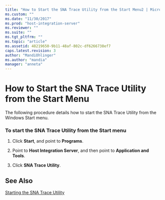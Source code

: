 ```yaml
---
title: "How to Start the SNA Trace Utility from the Start Menu2 | Microsoft Docs"
ms.custom: ""
ms.date: "11/30/2017"
ms.prod: "host-integration-server"
ms.reviewer: ""
ms.suite: ""
ms.tgt_pltfrm: ""
ms.topic: "article"
ms.assetid: 48219650-9b11-48af-802c-df6266738ef7
caps.latest.revision: 3
author: "MandiOhlinger"
ms.author: "mandia"
manager: "anneta"
---
```

# How to Start the SNA Trace Utility from the Start Menu
The following procedure details how to start the SNA Trace Utility from the Windows Start menu.  
  
### To start the SNA Trace Utility from the Start menu  
  
1.  Click **Start**, and point to **Programs**.  
  
2.  Point to **Host Integration Server**, and then point to **Application and Tools**.  
  
3.  Click **SNA Trace Utility**.  
  
## See Also  
 [Starting the SNA Trace Utility](../core/starting-the-sna-trace-utility1.md)